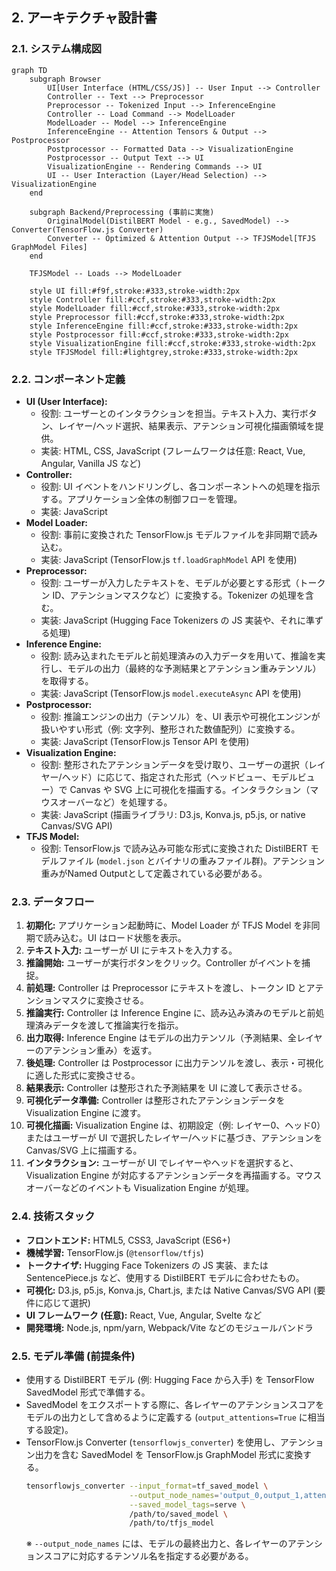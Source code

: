 ## 2. アーキテクチャ設計書

### 2.1. システム構成図

```mermaid
graph TD
    subgraph Browser
        UI[User Interface (HTML/CSS/JS)] -- User Input --> Controller
        Controller -- Text --> Preprocessor
        Preprocessor -- Tokenized Input --> InferenceEngine
        Controller -- Load Command --> ModelLoader
        ModelLoader -- Model --> InferenceEngine
        InferenceEngine -- Attention Tensors & Output --> Postprocessor
        Postprocessor -- Formatted Data --> VisualizationEngine
        Postprocessor -- Output Text --> UI
        VisualizationEngine -- Rendering Commands --> UI
        UI -- User Interaction (Layer/Head Selection) --> VisualizationEngine
    end

    subgraph Backend/Preprocessing (事前に実施)
        OriginalModel(DistilBERT Model - e.g., SavedModel) --> Converter(TensorFlow.js Converter)
        Converter -- Optimized & Attention Output --> TFJSModel[TFJS GraphModel Files]
    end

    TFJSModel -- Loads --> ModelLoader

    style UI fill:#f9f,stroke:#333,stroke-width:2px
    style Controller fill:#ccf,stroke:#333,stroke-width:2px
    style ModelLoader fill:#ccf,stroke:#333,stroke-width:2px
    style Preprocessor fill:#ccf,stroke:#333,stroke-width:2px
    style InferenceEngine fill:#ccf,stroke:#333,stroke-width:2px
    style Postprocessor fill:#ccf,stroke:#333,stroke-width:2px
    style VisualizationEngine fill:#ccf,stroke:#333,stroke-width:2px
    style TFJSModel fill:#lightgrey,stroke:#333,stroke-width:2px
```

### 2.2. コンポーネント定義

*   **UI (User Interface):**
    *   役割: ユーザーとのインタラクションを担当。テキスト入力、実行ボタン、レイヤー/ヘッド選択、結果表示、アテンション可視化描画領域を提供。
    *   実装: HTML, CSS, JavaScript (フレームワークは任意: React, Vue, Angular, Vanilla JS など)
*   **Controller:**
    *   役割: UI イベントをハンドリングし、各コンポーネントへの処理を指示する。アプリケーション全体の制御フローを管理。
    *   実装: JavaScript
*   **Model Loader:**
    *   役割: 事前に変換された TensorFlow.js モデルファイルを非同期で読み込む。
    *   実装: JavaScript (TensorFlow.js `tf.loadGraphModel` API を使用)
*   **Preprocessor:**
    *   役割: ユーザーが入力したテキストを、モデルが必要とする形式（トークン ID、アテンションマスクなど）に変換する。Tokenizer の処理を含む。
    *   実装: JavaScript (Hugging Face Tokenizers の JS 実装や、それに準ずる処理)
*   **Inference Engine:**
    *   役割: 読み込まれたモデルと前処理済みの入力データを用いて、推論を実行し、モデルの出力（最終的な予測結果とアテンション重みテンソル）を取得する。
    *   実装: JavaScript (TensorFlow.js `model.executeAsync` API を使用)
*   **Postprocessor:**
    *   役割: 推論エンジンの出力（テンソル）を、UI 表示や可視化エンジンが扱いやすい形式（例: 文字列、整形された数値配列）に変換する。
    *   実装: JavaScript (TensorFlow.js Tensor API を使用)
*   **Visualization Engine:**
    *   役割: 整形されたアテンションデータを受け取り、ユーザーの選択（レイヤー/ヘッド）に応じて、指定された形式（ヘッドビュー、モデルビュー）で Canvas や SVG 上に可視化を描画する。インタラクション（マウスオーバーなど）を処理する。
    *   実装: JavaScript (描画ライブラリ: D3.js, Konva.js, p5.js, or native Canvas/SVG API)
*   **TFJS Model:**
    *   役割: TensorFlow.js で読み込み可能な形式に変換された DistilBERT モデルファイル (`model.json` とバイナリの重みファイル群)。アテンション重みがNamed Outputとして定義されている必要がある。

### 2.3. データフロー

1.  **初期化:** アプリケーション起動時に、Model Loader が TFJS Model を非同期で読み込む。UI はロード状態を表示。
2.  **テキスト入力:** ユーザーが UI にテキストを入力する。
3.  **推論開始:** ユーザーが実行ボタンをクリック。Controller がイベントを捕捉。
4.  **前処理:** Controller は Preprocessor にテキストを渡し、トークン ID とアテンションマスクに変換させる。
5.  **推論実行:** Controller は Inference Engine に、読み込み済みのモデルと前処理済みデータを渡して推論実行を指示。
6.  **出力取得:** Inference Engine はモデルの出力テンソル（予測結果、全レイヤーのアテンション重み）を返す。
7.  **後処理:** Controller は Postprocessor に出力テンソルを渡し、表示・可視化に適した形式に変換させる。
8.  **結果表示:** Controller は整形された予測結果を UI に渡して表示させる。
9.  **可視化データ準備:** Controller は整形されたアテンションデータを Visualization Engine に渡す。
10. **可視化描画:** Visualization Engine は、初期設定（例: レイヤー0、ヘッド0）またはユーザーが UI で選択したレイヤー/ヘッドに基づき、アテンションを Canvas/SVG 上に描画する。
11. **インタラクション:** ユーザーが UI でレイヤーやヘッドを選択すると、Visualization Engine が対応するアテンションデータを再描画する。マウスオーバーなどのイベントも Visualization Engine が処理。

### 2.4. 技術スタック

*   **フロントエンド:** HTML5, CSS3, JavaScript (ES6+)
*   **機械学習:** TensorFlow.js (`@tensorflow/tfjs`)
*   **トークナイザ:** Hugging Face Tokenizers の JS 実装、または SentencePiece.js など、使用する DistilBERT モデルに合わせたもの。
*   **可視化:** D3.js, p5.js, Konva.js, Chart.js, または Native Canvas/SVG API (要件に応じて選択)
*   **UI フレームワーク (任意):** React, Vue, Angular, Svelte など
*   **開発環境:** Node.js, npm/yarn, Webpack/Vite などのモジュールバンドラ

### 2.5. モデル準備 (前提条件)

*   使用する DistilBERT モデル (例: Hugging Face から入手) を TensorFlow SavedModel 形式で準備する。
*   SavedModel をエクスポートする際に、各レイヤーのアテンションスコアをモデルの出力として含めるように定義する (`output_attentions=True` に相当する設定)。
*   TensorFlow.js Converter (`tensorflowjs_converter`) を使用し、アテンション出力を含む SavedModel を TensorFlow.js GraphModel 形式に変換する。
    ```bash
    tensorflowjs_converter --input_format=tf_saved_model \
                           --output_node_names='output_0,output_1,attention_scores_layer_0,...' \
                           --saved_model_tags=serve \
                           /path/to/saved_model \
                           /path/to/tfjs_model
    ```
    ※ `--output_node_names` には、モデルの最終出力と、各レイヤーのアテンションスコアに対応するテンソル名を指定する必要がある。
